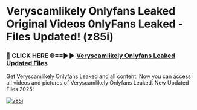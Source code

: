 # Veryscamlikely Onlyfans Leaked Original Videos 0nlyFans Leaked - Files Updated! (z85i)

<h3>🔴 CLICK HERE 🌐==►► <a href="https://tinyurl.com/x26r9saj" rel="nofollow">Veryscamlikely Onlyfans Leaked Updated Files</a></h3>

Get Veryscamlikely Onlyfans Leaked and all content. Now you can access all videos and pictures of Veryscamlikely Onlyfans Leaked. New Updated Files 2025!

[![z85i](https://i.imgur.com/LkgZPqh.gif)](https://tinyurl.com/x26r9saj)
